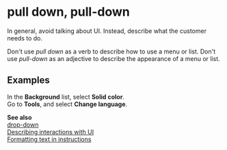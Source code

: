 # pull down, pull-down

In general, avoid talking about UI. Instead, describe what the customer needs to do. 

Don't use *pull down* as a verb to describe how to use a menu or list. Don't use *pull-down* as an adjective 
to describe the appearance of a menu or list.  

## Examples

In the **Background** list, select **Solid color**.  
Go to **Tools**, and select **Change language**.  

**See also**  
[drop-down](../d/drop-down.md)  
[Describing interactions with UI](~/procedures-instructions/describing-interactions-with-ui.md)  
[Formatting text in instructions](~/procedures-instructions/formatting-text-in-instructions.md)
